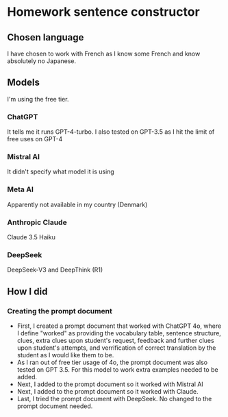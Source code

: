 # Homework sentence constructor

## Chosen language
I have chosen to work with French as I know some French and know absolutely no Japanese. 

## Models
I'm using the free tier. 

### ChatGPT 
It tells me it runs GPT-4-turbo. I also tested on GPT-3.5 as I hit the limit of free uses on GPT-4

### Mistral AI 
It didn't specify what model it is using

### Meta AI 
Apparently not available in my country (Denmark)

### Anthropic Claude
Claude 3.5 Haiku

### DeepSeek
DeepSeek-V3 and DeepThink (R1)


## How I did

### Creating the prompt document
- First, I created a prompt document that worked with ChatGPT 4o, where I define "worked" as providing the vocabulary table, sentence structure, clues, extra clues upon student's request, feedback and further clues upon student's attempts, and verrification of correct translation by the student as I would like them to be. 
- As I ran out of free tier usage of 4o, the prompt document was also tested on GPT 3.5. For this model to work extra examples needed to be added. 
- Next, I added to the prompt document so it worked with Mistral AI
- Next, I added to the prompt document so it worked with Claude.
- Last, I tried the prompt document with DeepSeek. No changed to the prompt document needed. 
